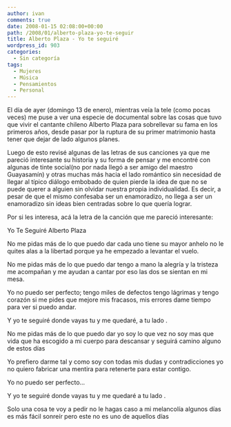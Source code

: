 ```yaml
---
author: ivan
comments: true
date: 2008-01-15 02:08:00+00:00
path: /2008/01/alberto-plaza-yo-te-seguir
title: Alberto Plaza - Yo te seguiré
wordpress_id: 903
categories:
  - Sin categoría
tags:
  - Mujeres
  - Música
  - Pensamientos
  - Personal
---
```


El día de ayer (domingo 13 de enero), mientras veía la tele (como pocas veces) me puse a ver una especie de documental sobre las cosas que tuvo que vivir el cantante chileno Alberto Plaza para sobrellevar su fama en los primeros años, desde pasar por la ruptura de su primer matrimonio hasta tener que dejar de lado algunos planes.

Luego de esto revisé algunas de las letras de sus canciones ya que me pareció interesante su historia y su forma de pensar y me encontré con algunas de tinte social(no por nada llegó a ser amigo del maestro Guayasamín) y otras muchas más hacia el lado romántico sin necesidad de llegar al típico diálogo embobado de quien pierde la idea de que no se puede querer a alguien sin olvidar nuestra propia individualidad. Es decir, a pesar de que el mismo confesaba ser un enamoradizo, no llega a ser un enamoradizo sin ideas bien centradas sobre lo que quería lograr.

Por si les interesa, acá la letra de la canción que me pareció interesante:

Yo Te Seguiré
Alberto Plaza

No me pidas más de lo que puedo dar
cada uno tiene su mayor anhelo
no le quites alas a la libertad
porque ya he empezado a levantar el vuelo.

No me pidas más de lo que puedo dar
tengo a mano la alegría y la tristeza
me acompañan y me ayudan a cantar
por eso las dos se sientan en mi mesa.

Yo no puedo ser perfecto; tengo miles de defectos
tengo lágrimas y tengo corazón
si me pides que mejore mis fracasos, mis errores
dame tiempo para ver si puedo andar.

Y yo te seguiré donde vayas tu
y me quedaré, a tu lado .

No me pidas más de lo que puedo dar
yo soy lo que vez no soy mas que vida
que ha escogido a mi cuerpo para descansar
y seguirá camino alguno de estos días

Yo prefiero darme tal y como soy
con todas mis dudas y contradicciones
yo no quiero fabricar una mentira
para retenerte para estar contigo.

Yo no puedo ser perfecto...

Y yo te seguiré donde vayas tu
y me quedaré a tu lado .

Solo una cosa te voy a pedir
no le hagas caso a mi melancolía
algunos días es más fácil sonreír
pero este no es uno de aquellos días
